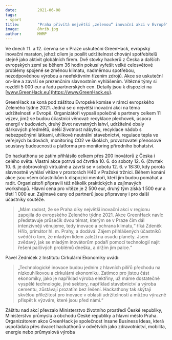 ```yaml
---
date:         2021-06-08
tags:         
- sport
title:        "Praha přivítá největší „zelenou“ inovační akci v Evropě"
image: 	      8hrib.jpg
author:       MHMP
---
```


Ve dnech 11. a 12. června se v Praze uskuteční GreenHack, evropský inovační maraton, jehož cílem je posílit udržitelnost chování spotřebitelů stejně jako aktivit globálních firem. Dvě stovky hackerů z Česka a dalších evropských zemí se během 36 hodin pokusí vyřešit velké celosvětové problémy spojené se změnou klimatu, nadměrnou spotřebou, nezodpovědnou výrobou a neefektivním řízením zdrojů. Akce se uskuteční on-line a završí se prezenčním slavnostním vyhlášením. Vítězné týmy si rozdělí 5 000 eur a řadu partnerských cen. Detaily jsou k dispozici na [www.GreenHack.eu](https://www.GreenHack.eu).

GreenHack se koná pod záštitou Evropské komise v rámci evropského Zeleného týdne 2021. Jedná se o největší inovační akci na téma udržitelnosti v Evropě. Organizátoři vypsali společně s partnery celkem 11 výzev, jimž se budou účastníci věnovat: recyklace plechovek, úspora energií v budovách, druhý život nevratných lahví, udržitelné obaly dárkových předmětů, delší životnost nábytku, recyklace nádob s nebezpečnými látkami, uhlíkově neutrální stavebnictví, regulace tepla ve veřejných budovách, monitoring CO2 ve školách, provozovatel přenosové soustavy budoucnosti a platforma pro monitoring přírodního bohatství.

Do hackathonu se zatím přihlásilo celkem přes 200 inovátorů z Česka i celého světa. Vlastní akce potrvá od čtvrtka 10. 6. do soboty 12. 6. (čtvrtek 10. 6. je dobrovolný) virtuálně a završí se v sobotu 12. 6. v 18:30, kdy porota slavnostně vyhlásí vítěze v prostorách H40 v Pražské tržnici. Během konání akce jsou všem účastníkům k dispozici mentoři, kteří jim budou pomáhat a radit. Organizátoři připravili též několik praktických a zajímavých workshopů. Hlavní cena pro vítěze je 2 500 eur, druhý tým získá 1 500 eur a třetí 1 000 eur. Zajímavé ceny od partnerů jsou připraveny i pro další účastníky soutěže.

> „Mám radost, že se Praha díky největší inovační akci v regionu zapojila do evropského Zeleného týdne 2021. Akce GreenHack navíc představuje průsečík dvou témat, kterým se v Praze čím dál intenzivněji věnujeme, tedy inovace a ochrana klimatu,“ říká Zdeněk Hřib, primátor hl. m. Prahy, a dodává: Zájem přihlášených účastníků svědčí o tom, že mladým lidem zaleží na osudu planety. Jsem zvědavý, jak se mladým inovátorům podaří pomocí technologií najít řešení palčivých problémů dneška, a držím jim palce.“

Pavel Zedníček z Institutu Cirkulární Ekonomiky uvádí: 

> „Technologické inovace budou jedním z hlavních pilířů přechodu na nízkouhlíkovou a cirkulární ekonomiku. Zatímco pro jistou část ekonomiky, jako je například výroba elektřiny, už máme dostatečně vyspělé technologie, jiné sektory, například stavebnictví a výroba cementu, zůstávají prozatím bez řešení. Hackathony tak skýtají skvělou příležitost pro inovace v oblasti udržitelnosti a můžou výrazně přispět k výzvám, které jsou před námi.“

Záštitu nad akcí převzalo Ministerstvo životního prostředí České republiky, Ministerstvo průmyslu a obchodu České republiky a hlavní město Praha. Organizátorem akce GreenHack je společnost Insane Business Ideas, která uspořádala přes dvacet hackathonů v odvětvích jako zdravotnictví, mobilita, energie nebo průmyslová výroba
